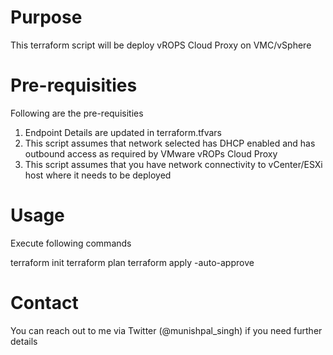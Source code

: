 # Purpose 

This terraform script will be deploy vROPS Cloud Proxy on VMC/vSphere 

# Pre-requisities 

Following are the pre-requisities
 
1.	Endpoint Details are updated in terraform.tfvars
2.	This script assumes that network selected has DHCP enabled and has outbound access as required by VMware vROPs Cloud Proxy 
3.	This script assumes that  you have network connectivity to vCenter/ESXi host where it needs to be deployed 

# Usage

Execute following commands

terraform init
terraform plan
terraform apply -auto-approve

# Contact

You can reach out to me via Twitter (@munishpal_singh) if you need further details
